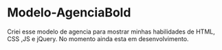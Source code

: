 # Modelo-AgenciaBold
 Criei esse modelo de agencia para mostrar minhas habilidades de HTML, CSS ,JS e jQuery. No momento ainda esta em desenvolvimento. 
